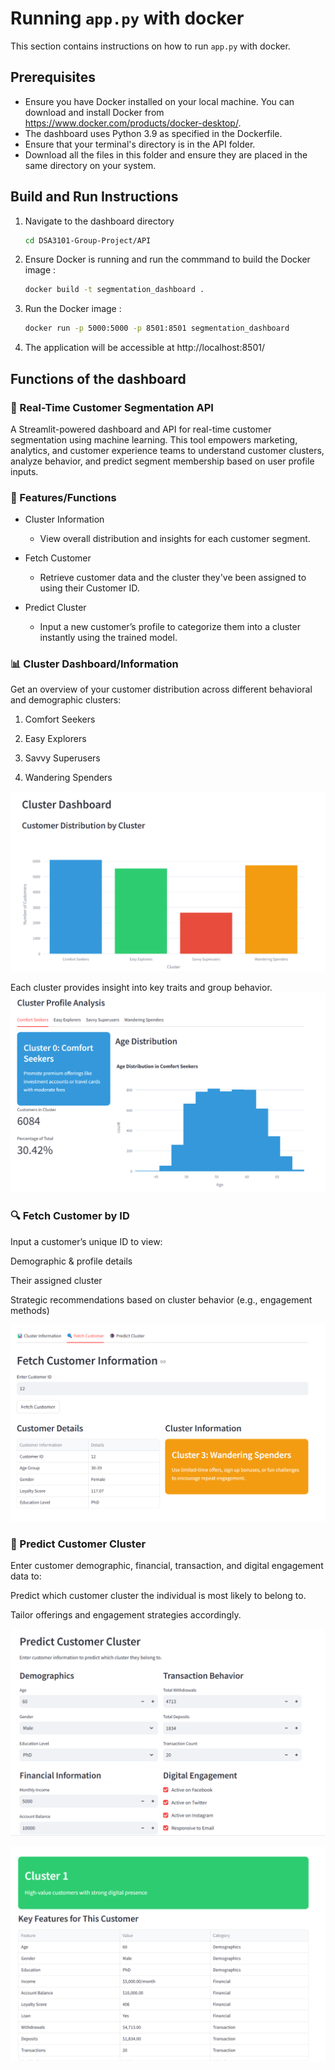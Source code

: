 # Running `app.py` with docker
This section contains instructions on how to run `app.py` with docker.

## Prerequisites
- Ensure you have Docker installed on your local machine. You can download and install Docker from https://www.docker.com/products/docker-desktop/.
- The dashboard uses Python 3.9 as specified in the Dockerfile.
- Ensure that your terminal's directory is in the API folder.
- Download all the files in this folder and ensure they are placed in the same directory on your system.

## Build and Run Instructions
1. Navigate to the dashboard directory
   ```bash
   cd DSA3101-Group-Project/API
   ```

2. Ensure Docker is running and run the commmand to build the Docker image :

   ```bash
   docker build -t segmentation_dashboard .
   ```
   
3. Run the Docker image :

   ```bash
   docker run -p 5000:5000 -p 8501:8501 segmentation_dashboard
   ```
   
4. The application will be accessible at http://localhost:8501/

## Functions of the dashboard

### 🧠  Real-Time Customer Segmentation API
A Streamlit-powered dashboard and API for real-time customer segmentation using machine learning. This tool empowers marketing, analytics, and customer experience teams to understand customer clusters, analyze behavior, and predict segment membership based on user profile inputs.

### 📌 Features/Functions

- Cluster Information
  - View overall distribution and insights for each customer segment.

- Fetch Customer
  - Retrieve customer data and the cluster they've been assigned to using their Customer ID.

- Predict Cluster
  - Input a new customer’s profile to categorize them into a cluster instantly using the trained model.

### 📊 Cluster Dashboard/Information

Get an overview of your customer distribution across different behavioral and demographic clusters:

1. Comfort Seekers

2. Easy Explorers

3. Savvy Superusers

4. Wandering Spenders

![Cluster distribution](Images/cluster_distribution.png)


Each cluster provides insight into key traits and group behavior.
![Cluster analysis](Images/cluster_analysis.png)





### 🔍 Fetch Customer by ID

Input a customer’s unique ID to view:

Demographic & profile details

Their assigned cluster

Strategic recommendations based on cluster behavior (e.g., engagement methods)

![Fetch Customer Info](Images/fetch_customer_info.png)

### 🤖 Predict Customer Cluster

Enter customer demographic, financial, transaction, and digital engagement data to:

Predict which customer cluster the individual is most likely to belong to.

Tailor offerings and engagement strategies accordingly.

![Real-time segmentation](Images/predict_customer_cluster.png)

![Cluster result](Images/cluster_result.png)
